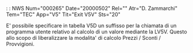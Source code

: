  :  : NWS Num="000265" Date="20000502" Rel="" Atr="D. Zammarchi" Tem="TEC" App="V5" Tit="Exit    V5V" Sts="20"

E' possibile specificare in tabella V5D un suffisso per la chiamata di un programma utente relativo
al calcolo di un valore mediante la LV5V. Questo allo scopo di liberalizzare la modalita' di calcolo Prezzi / Sconti / Provvigioni.


